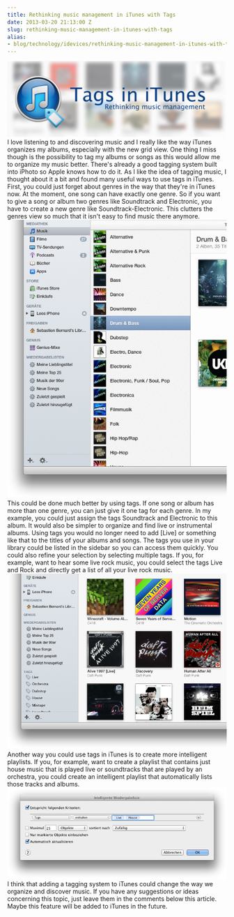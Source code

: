 ```yaml
---
title: Rethinking music management in iTunes with Tags
date: 2013-03-20 21:13:00 Z
slug: rethinking-music-management-in-itunes-with-tags
alias:
- blog/technology/idevices/rethinking-music-management-in-itunes-with-tags
---
```


[![Tags in iTunes](/uploads/2013/03/banner.jpg)](/uploads/2013/03/banner.jpg) I love listening to and discovering music and I really like the way iTunes organizes my albums, especially with the new grid view. One thing I miss though is the possibility to tag my albums or songs as this would allow me to organize my music better. There's already a good tagging system built into iPhoto so Apple knows how to do it. As I like the idea of tagging music, I thought about it a bit and found many useful ways to use tags in iTunes. First, you could just forget about genres in the way that they're in iTunes now. At the moment, one song can have exactly one genre. So if you want to give a song or album two genres like Soundtrack and Electronic, you have to create a new genre like Soundtrack-Electronic. This clutters the genres view so much that it isn't easy to find music there anymore. [![My cluttered genres list](/uploads/2013/03/cluttered-genres1.jpg)](/uploads/2013/03/cluttered-genres1.jpg) This could be done much better by using tags. If one song or album has more than one genre, you can just give it one tag for each genre. In my example, you could just assign the tags Soundtrack and Electronic to this album. It would also be simpler to organize and find live or instrumental albums. Using tags you would no longer need to add [Live] or something like that to the titles of your albums and songs. The tags you use in your library could be listed in the sidebar so you can access them quickly. You could also refine your selection by selecting multiple tags. If you, for example, want to hear some live rock music, you could select the tags Live and Rock and directly get a list of all your live rock music. [![tags-in-sidebar](/uploads/2013/03/tags-in-sidebar.jpg)](/uploads/2013/03/tags-in-sidebar.jpg) Another way you could use tags in iTunes is to create more intelligent playlists. If you, for example, want to create a playlist that contains just house music that is played live or soundtracks that are played by an orchestra, you could create an intelligent playlist that automatically lists those tracks and albums. [![intelligent-playlist](/uploads/2013/03/intelligent-playlist.jpg)](/uploads/2013/03/intelligent-playlist.jpg) I think that adding a tagging system to iTunes could change the way we organize and discover music. If you have any suggestions or ideas concerning this topic, just leave them in the comments below this article. Maybe this feature will be added to iTunes in the future.
